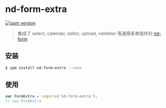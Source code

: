 # nd-form-extra

[![spm version](http://spm.crossjs.com/badge/nd-form-extra)](http://spm.crossjs.com/package/nd-form-extra)

> 集成了 select, calendar, editor, upload, validator 等通用表单插件的 [nd-form](https://github.com/ndfront/nd-form)

## 安装

```bash
$ spm install nd-form-extra --save
```

## 使用

```js
var FormExtra = require('nd-form-extra');
// use FormExtra
```
